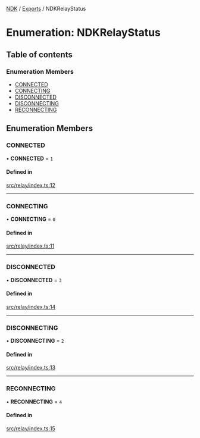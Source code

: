 [NDK](../README.md) / [Exports](../modules.md) / NDKRelayStatus

# Enumeration: NDKRelayStatus

## Table of contents

### Enumeration Members

- [CONNECTED](NDKRelayStatus.md#connected)
- [CONNECTING](NDKRelayStatus.md#connecting)
- [DISCONNECTED](NDKRelayStatus.md#disconnected)
- [DISCONNECTING](NDKRelayStatus.md#disconnecting)
- [RECONNECTING](NDKRelayStatus.md#reconnecting)

## Enumeration Members

### CONNECTED

• **CONNECTED** = ``1``

#### Defined in

[src/relay/index.ts:12](https://github.com/nostr-dev-kit/ndk/blob/2bb66fa/src/relay/index.ts#L12)

___

### CONNECTING

• **CONNECTING** = ``0``

#### Defined in

[src/relay/index.ts:11](https://github.com/nostr-dev-kit/ndk/blob/2bb66fa/src/relay/index.ts#L11)

___

### DISCONNECTED

• **DISCONNECTED** = ``3``

#### Defined in

[src/relay/index.ts:14](https://github.com/nostr-dev-kit/ndk/blob/2bb66fa/src/relay/index.ts#L14)

___

### DISCONNECTING

• **DISCONNECTING** = ``2``

#### Defined in

[src/relay/index.ts:13](https://github.com/nostr-dev-kit/ndk/blob/2bb66fa/src/relay/index.ts#L13)

___

### RECONNECTING

• **RECONNECTING** = ``4``

#### Defined in

[src/relay/index.ts:15](https://github.com/nostr-dev-kit/ndk/blob/2bb66fa/src/relay/index.ts#L15)
